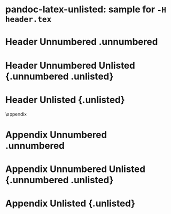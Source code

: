 # pandoc-latex-unlisted: sample for `-H header.tex`

# Header Unnumbered .unnumbered

# Header Unnumbered Unlisted {.unnumbered .unlisted}

# Header Unlisted {.unlisted}

\appendix

# Appendix Unnumbered .unnumbered

# Appendix Unnumbered Unlisted {.unnumbered .unlisted}

# Appendix Unlisted {.unlisted}
